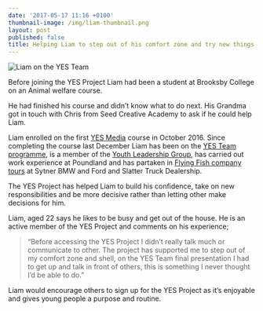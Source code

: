 ```yaml
---
date: '2017-05-17 11:16 +0100'
thumbnail-image: /img/liam-thumbnail.png
layout: post
published: false
title: Helping Liam to step out of his comfort zone and try new things
---
```

![Liam on the YES Team]({{site.baseurl}}/img/liam-fullsize-web.png)

Before joining the YES Project Liam had been a student at Brooksby College on an Animal welfare course.

He had finished his course and didn’t know what to do next.  His Grandma got in touch with Chris from Seed Creative Academy to ask if he could help Liam.

Liam enrolled on the first [YES Media](https://www.yesproject.org/what-you-can-do/experience-the-world-of-digital-media/) course in October 2016. Since completing the course last December Liam has been on the [YES Team programme](https://www.yesproject.org/what-you-can-do/get-motivated-to-succeed/), is a member of the [Youth Leadership Group](https://www.yesproject.org/what-you-can-do/lead-and-inspire-people-like-you/), has carried out work experience at Poundland and has partaken in [Flying Fish company tours](https://www.yesproject.org/what-you-can-do/explore-the-world-of-work/) at Sytner BMW and Ford and Slatter Truck Dealership.

The YES Project has helped Liam to build his confidence, take on new responsibilities and be more decisive rather than letting other make decisions for him.   

Liam, aged 22 says he likes to be busy and get out of the house. He is an active member of the YES Project and comments on his experience;

> “Before accessing the YES Project I didn’t really talk much or communicate to other.  The project has supported me to step out of my comfort zone and shell, on the YES Team final presentation I had to get up and talk in front of others, this is something I never thought I’d be able to do.”

Liam would encourage others to sign up for the YES Project as it’s enjoyable and gives young people a purpose and routine.
